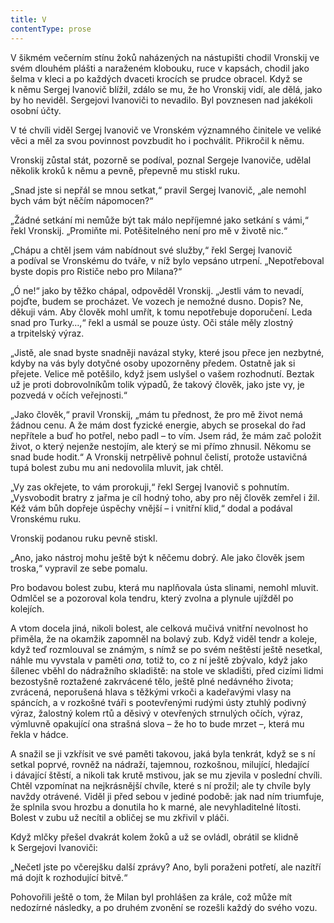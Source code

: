 ```yaml
---
title: V
contentType: prose
---
```


V šikmém večerním stínu žoků naházených na nástupišti chodil Vronskij ve svém dlouhém plášti a naraženém klobouku, ruce v kapsách, chodil jako šelma v kleci a po každých dvaceti krocích se prudce obracel. Když se k němu Sergej Ivanovič blížil, zdálo se mu, že ho Vronskij vidí, ale dělá, jako by ho neviděl. Sergejovi Ivanoviči to nevadilo. Byl povznesen nad jakékoli osobní účty.

V té chvíli viděl Sergej Ivanovič ve Vronském významného činitele ve veliké věci a měl za svou povinnost povzbudit ho i pochválit. Přikročil k němu.

Vronskij zůstal stát, pozorně se podíval, poznal Sergeje Ivanoviče, udělal několik kroků k němu a pevně, přepevně mu stiskl ruku.

„Snad jste si nepřál se mnou setkat,“ pravil Sergej Ivanovič, „ale nemohl bych vám být něčím nápomocen?“

„Žádné setkání mi nemůže být tak málo nepříjemné jako setkání s vámi,“ řekl Vronskij. „Promiňte mi. Potěšitelného není pro mě v životě nic.“

„Chápu a chtěl jsem vám nabídnout své služby,“ řekl Sergej Ivanovič a podíval se Vronskému do tváře, v níž bylo vepsáno utrpení. „Nepotřeboval byste dopis pro Rističe nebo pro Milana?“

„Ó ne!“ jako by těžko chápal, odpověděl Vronskij. „Jestli vám to nevadí, pojďte, budem se procházet. Ve vozech je nemožné dusno. Dopis? Ne, děkuji vám. Aby člověk mohl umřít, k tomu nepotřebuje doporučení. Leda snad pro Turky…,“ řekl a usmál se pouze ústy. Oči stále měly zlostný a trpitelský výraz.

„Jistě, ale snad byste snadněji navázal styky, které jsou přece jen nezbytné, kdyby na vás byly dotyčné osoby upozorněny předem. Ostatně jak si přejete. Velice mě potěšilo, když jsem uslyšel o vašem rozhodnutí. Beztak už je proti dobrovolníkům tolik výpadů, že takový člověk, jako jste vy, je pozvedá v očích veřejnosti.“

„Jako člověk,“ pravil Vronskij, „mám tu přednost, že pro mě život nemá žádnou cenu. A že mám dost fyzické energie, abych se prosekal do řad nepřítele a buď ho potřel, nebo padl – to vím. Jsem rád, že mám zač položit život, o který nejenže nestojím, ale který se mi přímo zhnusil. Někomu se snad bude hodit.“ A Vronskij netrpělivě pohnul čelistí, protože ustavičná tupá bolest zubu mu ani nedovolila mluvit, jak chtěl.

„Vy zas okřejete, to vám prorokuji,“ řekl Sergej Ivanovič s pohnutím. „Vysvobodit bratry z jařma je cíl hodný toho, aby pro něj člověk zemřel i žil. Kéž vám bůh dopřeje úspěchy vnější – i vnitřní klid,“ dodal a podával Vronskému ruku.

Vronskij podanou ruku pevně stiskl.

„Ano, jako nástroj mohu ještě být k něčemu dobrý. Ale jako člověk jsem troska,“ vypravil ze sebe pomalu.

Pro bodavou bolest zubu, která mu naplňovala ústa slinami, nemohl mluvit. Odmlčel se a pozoroval kola tendru, který zvolna a plynule ujížděl po kolejích.

A vtom docela jiná, nikoli bolest, ale celková mučivá vnitřní nevolnost ho přiměla, že na okamžik zapomněl na bolavý zub. Když viděl tendr a koleje, když teď rozmlouval se známým, s nímž se po svém neštěstí ještě nesetkal, náhle mu vyvstala v paměti _ona,_ totiž to, co z ní ještě zbývalo, když jako šílenec vběhl do nádražního skladiště: na stole ve skladišti, před cizími lidmi bezostyšně roztažené zakrvácené tělo, ještě plné nedávného života; zvrácená, neporušená hlava s těžkými vrkoči a kadeřavými vlasy na spáncích, a v rozkošné tváři s pootevřenými rudými ústy ztuhlý podivný výraz, žalostný kolem rtů a děsivý v otevřených strnulých očích, výraz, výmluvně opakující ona strašná slova – že ho to bude mrzet –, která mu řekla v hádce.

A snažil se ji vzkřísit ve své paměti takovou, jaká byla tenkrát, když se s ní setkal poprvé, rovněž na nádraží, tajemnou, rozkošnou, milující, hledající i dávající štěstí, a nikoli tak krutě mstivou, jak se mu zjevila v poslední chvíli. Chtěl vzpomínat na nejkrásnější chvíle, které s ní prožil; ale ty chvíle byly navždy otrávené. Viděl ji před sebou v jediné podobě: jak nad ním triumfuje, že splnila svou hrozbu a donutila ho k marné, ale nevyhladitelné lítosti. Bolest v zubu už necítil a obličej se mu zkřivil v pláči.

Když mlčky přešel dvakrát kolem žoků a už se ovládl, obrátil se klidně k Sergejovi Ivanoviči:

„Nečetl jste po včerejšku další zprávy? Ano, byli poraženi potřetí, ale nazítří má dojít k rozhodující bitvě.“

Pohovořili ještě o tom, že Milan byl prohlášen za krále, což může mít nedozírné následky, a po druhém zvonění se rozešli každý do svého vozu.
